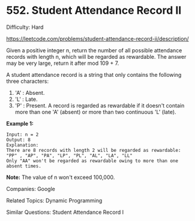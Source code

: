 # 552. Student Attendance Record II

Difficulty: Hard

https://leetcode.com/problems/student-attendance-record-ii/description/

Given a positive integer n, return the number of all possible attendance records with length n, which will be regarded as rewardable. The answer may be very large, return it after mod 109 + 7.

A student attendance record is a string that only contains the following three characters:

1. 'A' : Absent.
2. 'L' : Late.
3. 'P' : Present.
A record is regarded as rewardable if it doesn't contain more than one 'A' (absent) or more than two continuous 'L' (late).

**Example 1:**
```
Input: n = 2
Output: 8 
Explanation:
There are 8 records with length 2 will be regarded as rewardable:
"PP" , "AP", "PA", "LP", "PL", "AL", "LA", "LL"
Only "AA" won't be regarded as rewardable owing to more than one absent times. 
```
**Note:** The value of n won't exceed 100,000.

Companies: Google

Related Topics: Dynamic Programming

Similar Questions: Student Attendance Record I
